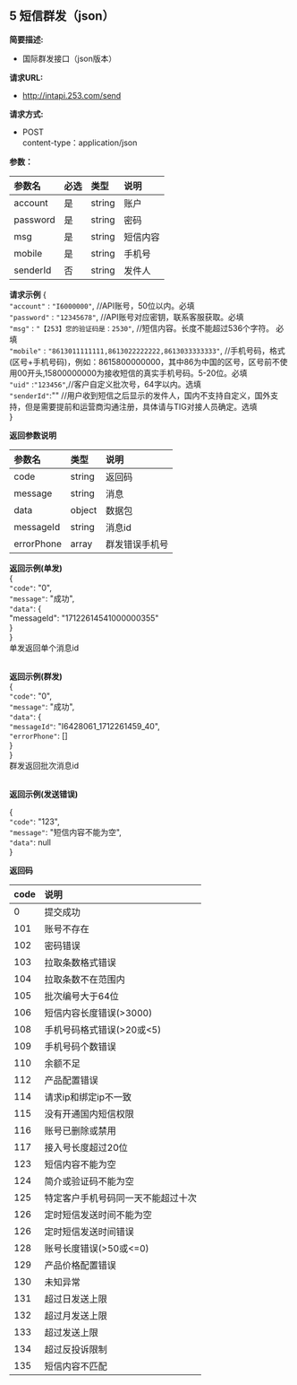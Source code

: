 ## 5 短信群发（json）

**简要描述:**
* 国际群发接口（json版本）

**请求URL:**
* http://intapi.253.com/send

**请求方式:**
* POST<br/>
content-type：application/json

**参数：**

|参数名|必选|类型|说明|
|:---|:---|:---|:---|
|account|是|string|账户|
|password|是|string|密码|
|msg|是|string|短信内容|
|mobile|是|string|手机号|
|senderId|否|string|发件人|

**请求示例**
{<br/>
     `"account"` : `"I6000000"`,   //API账号，50位以内。必填<br/>
     `"password"` : `"12345678"`,   //API账号对应密钥，联系客服获取。必填<br/>
     `"msg"` : `"【253】您的验证码是：2530"`, //短信内容。长度不能超过536个字符。  必填<br/>
     `"mobile"` : `"8613011111111,8613022222222,8613033333333"`,  //手机号码，格式(区号+手机号码)，例如：8615800000000，其中86为中国的区号，区号前不使用00开头,15800000000为接收短信的真实手机号码。5-20位。必填<br/>
      `"uid"` :`"123456"`,//客户自定义批次号，64字以内。选填<br/>
     `"senderId"`:""   //用户收到短信之后显示的发件人，国内不支持自定义，国外支持，但是需要提前和运营商沟通注册，具体请与TIG对接人员确定。选填<br/>
 }<br/>
 

**返回参数说明**

|参数名|类型|说明|
|:---|:---|:---|
|code|string|返回码|
|message|string|消息|
|data|object|数据包|
|messageId|string|消息id|
|errorPhone|array|群发错误手机号|

**返回示例(单发)**<br/>
 {<br/>
    `"code"`: "0",<br/>
    `"message"`: "成功",<br/>
    `"data"`: {<br/>
        "messageId": "17122614541000000355"<br/> 
    }<br/>
}<br/>
单发返回单个消息id
<br/>
<br/>

**返回示例(群发)**<br/>
{<br/>
    `"code"`: "0",<br/>
    `"message"`: "成功",<br/>
    `"data"`: {<br/>
        `"messageId"`: "I6428061_1712261459_40",<br/>
         `"errorPhone"`: []<br/>
    }<br/>
}<br/>
群发返回批次消息id
<br/>
<br/>

**返回示例(发送错误)**

{<br/>
    `"code"`: "123",<br/>
    `"message"`: "短信内容不能为空",<br/>
    `"data"`: null<br/>
}<br/>

**返回码**

|code|说明|
|:---|:---|
|0|提交成功|
|101|账号不存在|
|102|密码错误|
|103|拉取条数格式错误|
|104|拉取条数不在范围内|
|105|批次编号大于64位|
|106|短信内容长度错误(>3000)|
|108|手机号码格式错误(>20或<5)|
|109|手机号码个数错误|
|110|余额不足|
|112|产品配置错误|
|114|请求ip和绑定ip不一致|
|115|没有开通国内短信权限|
|116|账号已删除或禁用|
|117|接入号长度超过20位|
|123|短信内容不能为空|
|124|简介或验证码不能为空|
|125|特定客户手机号码同一天不能超过十次|
|126|定时短信发送时间不能为空|
|126|定时短信发送时间错误|
|128|账号长度错误(>50或<=0)|
|129|产品价格配置错误|
|130|未知异常|
|131|超过日发送上限|
|132|超过月发送上限|
|133|超过发送上限|
|134|超过反投诉限制|
|135|短信内容不匹配|




